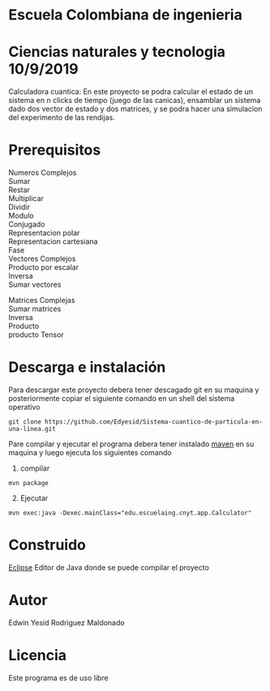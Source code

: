 # Escuela Colombiana de ingenieria
# Ciencias naturales y tecnologia                 10/9/2019

Calculadora cuantica: En este proyecto se podra calcular el estado de un sistema en n clicks de tiempo (juego de las canicas), ensamblar un sistema dado dos vector de estado y dos matrices, y se podra hacer una simulacion del experimento de las rendijas.

# Prerequisitos
Numeros Complejos<br/>
Sumar<br/>
Restar<br/>
Multiplicar<br/>
Dividir<br/>
Modulo<br/>
Conjugado<br/>
Representacion polar <br/>
Representacion cartesiana<br/>
Fase<br/>
Vectores Complejos<br/>
Producto por escalar<br/>
Inversa<br/>
Sumar vectores<br/>

Matrices Complejas<br/>
Sumar matrices<br/>
Inversa<br/>
Producto<br/>
producto Tensor<br/>

# Descarga e instalación

Para descargar este proyecto debera tener descagado git en su maquina y posteriormente copiar el siguiente comando en un shell del sistema operativo
```
git clone https://github.com/Edyesid/Sistema-cuantico-de-particula-en-una-linea.git
```
Pare compilar y ejecutar el programa debera tener instalado [maven](https://maven.apache.org/install.html) en su maquina y luego ejecuta los siguientes comando

1. compilar

```
mvn package
```

2. Ejecutar

```
mvn exec:java -Dexec.mainClass="edu.escuelaing.cnyt.app.Calculator"
```

# Construido
[Eclipse](https://www.eclipse.org/ide/) Editor de Java donde se puede compilar el proyecto

# Autor
Edwin Yesid Rodriguez Maldonado<br/>

# Licencia
Este programa es de uso libre
